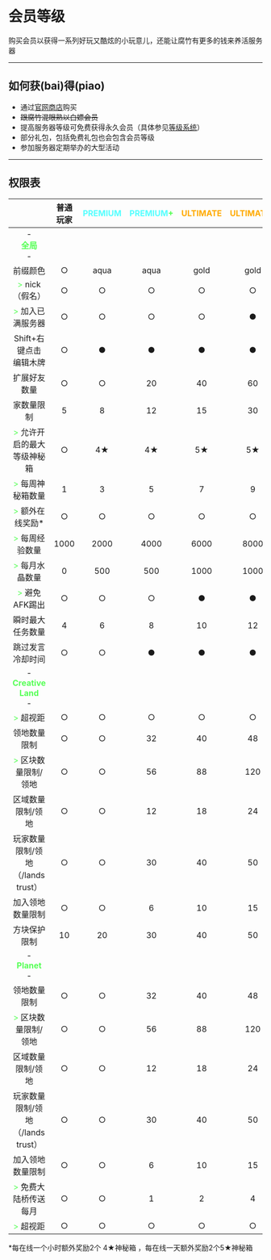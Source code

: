 # 会员等级

购买会员以获得一系列好玩又酷炫的小玩意儿，还能让腐竹有更多的钱来养活服务器

---------

## 如何获(bai)得(piao)

- 通过[官网商店](https://store.coldplay.io)购买
- <s>跟腐竹混眼熟以白嫖会员</s>
- 提高服务器等级可免费获得永久会员（具体参见[等级系统](https://docs.coldplays.net/#/csje/levels)）
- 部分礼包，包括免费礼包也会包含会员等级
- 参加服务器定期举办的大型活动

----------

## 权限表

|       |    普通玩家   | <font color=55FFFF>PREMIUM</font> | <font color=55FFFF>PREMIUM</font><font color=55FF55>+</font>     | <font color=FFAA00>ULTIMATE</font> | <font color=FFAA00>ULTIMATE</font><font color=3F1515>+</font>    | <font color=FFAA00>ULTIMATE</font><font color=3F1515>++</font>    |  
| :-: | :-: | :-: | :-: | :-: | :-: | :-: |
| -<br><font color=55FF55>**全局**</font><br>-    |      |      |      |     |    |  |
| 前缀颜色 | ○ |  aqua  | aqua | gold | gold |<font color=FFAA00>gold</font> |
| <font color=55FF55>></font> nick（假名） | ○ | ○ | ○ | ○ | ○ | <font color=FFAA00>●</font> |
| <font color=55FF55>></font> 加入已满服务器 | ○ | ○ | ○ | ○ | ● | <font color=FFAA00>●</font> |
| Shift+右键点击<br>编辑木牌 | ○ | ● | ● | ● | ● | <font color=FFAA00>●</font> |
| 扩展好友数量 | ○ | ○ | 20 | 40 | 60 |<font color=FFAA00>60</font> |
| 家数量限制 | 5 | 8 | 12 | 15 | 30 | <font color=FFAA00>60</font> |
| <font color=55FF55>></font> 允许开启的最大<br>等级神秘箱 | ○ | 4★ | 4★ | 5★ | 5★</font> | <font color=FFAA00>5★</font> |
| <font color=55FF55>></font> 每周神秘箱数量 | 1 | 3 | 5 | 7 | 9 | <font color=FFAA00>9</font> |
| <font color=55FF55>></font> 额外在线奖励* | ○ | ○ | ○ | ○ | ○ | <font color=FFAA00>●</font> |
| <font color=55FF55>></font> 每周经验数量 | 1000 | 2000 | 4000 | 6000 | 8000 | <font color=FFAA00>8000</font> |
| <font color=55FF55>></font> 每月水晶数量 | 0 | 500 | 500 | 1000 | 1000 | <font color=FFAA00>1500</font> |
| <font color=55FF55>></font> 避免AFK踢出 | ○ | ○ | ○ | ● | ● | <font color=FFAA00>●</font> |
| 瞬时最大任务数量 | 4 | 6 | 8 | 10 |12 |  <font color=FFAA00>20</font> |
| 跳过发言冷却时间 | ○ | ○ | ● | ● | ● | <font color=FFAA00>●</font> |
| -<br><font color=55FF55>**Creative Land**</font><br>- |   |   |   |  |
| <font color=55FF55>></font> 超视距 | ○ | ○ | ○ | ○ | ○ | <font color=FFAA00>●</font> |
| 领地数量限制 | ○ | ○ | 32 | 40 | 48 | <font color=FFAA00>56</font> |
| <font color=55FF55>></font> 区块数量限制/领地 | ○ | ○ | 56 | 88 | 120 |  <font color=FFAA00>144</font> |
| 区域数量限制/领地 | ○ | ○ | 12 | 18 | 24 |  <font color=FFAA00>30</font> |
| 玩家数量限制/领地（/lands trust）| ○ | ○ | 30 | 40 | 50 |  <font color=FFAA00>60</font> |
| 加入领地数量限制 | ○ | ○ | 6 | 10 | 15 |  <font color=FFAA00>20</font> |
| 方块保护限制 | 10 | 20 | 30 | 40 | 50 |  <font color=FFAA00>50</font> |
| -<br><font color=55FF55>**Planet**</font><br>- |   |   |   |  |
| 领地数量限制 | ○ | ○ | 32 | 40 | 48 | <font color=FFAA00>56</font> |
| <font color=55FF55>></font> 区块数量限制/领地 | ○ | ○ | 56 | 88 | 120 |  <font color=FFAA00>144</font> |
| 区域数量限制/领地 | ○ | ○ | 12 | 18 | 24 |  <font color=FFAA00>30</font> |
| 玩家数量限制/领地（/lands trust）| ○ | ○ | 30 | 40 | 50 |  <font color=FFAA00>60</font> |
| 加入领地数量限制 | ○ | ○ | 6 | 10 | 15 |  <font color=FFAA00>20</font> |
| <font color=55FF55>></font> 免费大陆桥传送<br>每月 | ○ | ○ | 1 | 2 | 4 | <font color=FFAA00>6</font> |
| <font color=55FF55>></font> 超视距 | ○ | ○ | ○ | ○ | ○ | <font color=FFAA00>●</font> |

*每在线一个小时额外奖励2个 4★神秘箱 ，每在线一天额外奖励2个5★神秘箱
